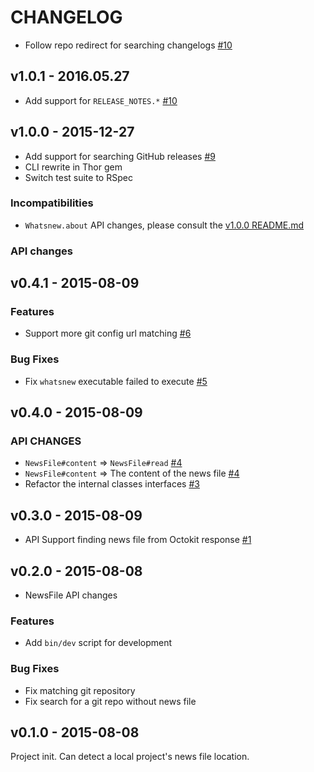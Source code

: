 # CHANGELOG

- Follow repo redirect for searching changelogs [#10](https://github.com/jollygoodcode/whatsnew/pull/11)

## v1.0.1 - 2016.05.27

- Add support for `RELEASE_NOTES.*` [#10](https://github.com/jollygoodcode/whatsnew/pull/10)

## v1.0.0 - 2015-12-27

- Add support for searching GitHub releases [#9](https://github.com/jollygoodcode/whatsnew/pull/9)
- CLI rewrite in Thor gem
- Switch test suite to RSpec

### Incompatibilities

- `Whatsnew.about` API changes, please consult the [v1.0.0 README.md](https://github.com/jollygoodcode/whatsnew/blob/v1.0.0/README.md)

### API changes

## v0.4.1 - 2015-08-09

### Features

- Support more git config url matching [#6](https://github.com/jollygoodcode/whatsnew/pull/6)

### Bug Fixes

- Fix `whatsnew` executable failed to execute [#5](https://github.com/jollygoodcode/whatsnew/pull/5)

## v0.4.0 - 2015-08-09

### API CHANGES

- `NewsFile#content` => `NewsFile#read` [#4](https://github.com/jollygoodcode/whatsnew/pull/4)
- `NewsFile#content` => The content of the news file [#4](https://github.com/jollygoodcode/whatsnew/pull/4)
- Refactor the internal classes interfaces [#3](https://github.com/jollygoodcode/whatsnew/pull/3)

## v0.3.0 - 2015-08-09

- API Support finding news file from Octokit response [#1](https://github.com/jollygoodcode/whatsnew/pull/1)

## v0.2.0 - 2015-08-08

- NewsFile API changes

### Features

- Add `bin/dev` script for development

### Bug Fixes

- Fix matching git repository
- Fix search for a git repo without news file

## v0.1.0 - 2015-08-08

Project init. Can detect a local project's news file location.
